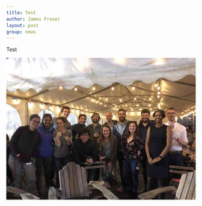 ```yaml
---
title: Test
author: James Fraser
layout: post
group: news
---
```


Test

  <img src="/static/img/news/brandi_rahel.jpg" alt="So long!" class="img-responsive">
